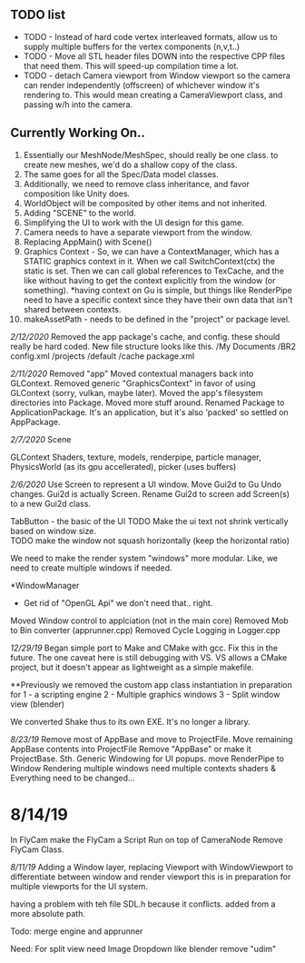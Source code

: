 ## TODO list
* TODO - Instead of hard code vertex interleaved formats, allow us to supply multiple buffers for the vertex components (n,v,t..)
* TODO - Move all STL header files DOWN into the respective CPP files that need them. This will speed-up compilation time a lot.
* TODO - detach Camera viewport from Window viewport so the camera can render independently (offscreen) of whichever window it's rendering to.  This would mean creating a CameraViewport class, and passing w/h into the camera.

## Currently Working On..
1. Essentially our MeshNode/MeshSpec, should really be one class.  to create new meshes, we'd do a shallow copy of the class.
2. The same goes for all the Spec/Data model classes.
3. Additionally, we need to remove class inheritance, and favor composition like Unity does.
4. WorldObject will be composited by other items and not inherited.
5. Adding "SCENE" to the world.  
6. Simplifying the UI to work with the UI design for this game.
7. Camera needs to have a separate viewport from the window.
8. Replacing AppMain() with Scene()
9. Graphics Context - So, we can have a ContextManager, which has a STATIC graphics context in it.  When we call SwitchContext(ctx) the static is set.
	Then we can call global references to TexCache, and the like without having to get the context explicitly from the window (or something).
	*having context on Gu is simple, but things like RenderPipe need to have a specific context since they have their own data that isn't shared between contexts.
10. makeAssetPath - needs to be defined in the "project" or package level.

*2/12/2020*
Removed the app package's cache, and config.  these should really be hard coded.
New file structure looks like this.
/My Documents
  /BR2
    config.xml
    /projects
      /default
        /cache
        package.xml

*2/11/2020*
Removed "app"
Moved contextual managers back into GLContext.
Removed generic "GraphicsContext" in favor of using GLContext (sorry, vulkan, maybe later).
Moved the app's filesystem directories into Package.
Moved more stuff around.
Renamed Package to ApplicationPackage.  It's an application, but it's also 'packed' so settled on AppPackage.

*2/7/2020*
Scene

GLContext
	Shaders, texture, models, renderpipe, particle manager, PhysicsWorld (as its gpu accellerated), picker (uses buffers)

*2/6/2020*
Use Screen to represent a UI window.
Move Gui2d to Gu
Undo changes.  Gui2d is actually Screen.
Rename Gui2d to screen
add Screen(s) to a new Gui2d class.

TabButton - the basic of the UI
TODO Make the ui text not shrink vertically based on window size.  
TODO make the window not squash horizontally (keep the horizontal ratio)

We need to make the render system "windows" more modular.  Like, we need to create multiple windows if needed.

*WindowManager
* Get rid of "OpenGL Api" we don't need that.. right.

Moved Window control to applciation (not in the main core)
Removed Mob to Bin converter (apprunner.cpp)
Removed Cycle Logging in Logger.cpp


*12/29/19*
Began simple port to Make and CMake with gcc.  Fix this in the future.  The one caveat here is still debugging with VS. 
VS allows a CMake project, but it doesn't appear as lightweight as a simple makefile.

**Previously we removed the custom app class instantiation in preparation for 
	1 - a scripting engine 
	2 - Multiple graphics windows 
	3 - Split window view (blender)

We converted Shake thus to its own EXE.  It's no longer a library.

*8/23/19*
Remove most of AppBase and move to ProjectFile.
Move remaining AppBase contents into ProjectFile
Remove "AppBase" or make it ProjectBase. Sth.
Generic Windowing for UI popups.
move RenderPipe to Window
Rendering multiple windows
need multiple contexts
shaders & Everything need to be changed...

# 8/14/19
In FlyCam make the FlyCam a Script Run on top of CameraNode
	Remove FlyCam Class.

*8/11/19*
Adding a Window layer,
replacing Viewport with WindowViewport to differentiate between window and render viewport 
this is in preparation for multiple viewports for the UI system.

having a problem with teh file SDL.h because it conflicts.
added <SDL> from a more absolute path.

Todo: merge engine and apprunner

Need:
	For split view need
	Image Dropdown like blender
	remove "udim"

